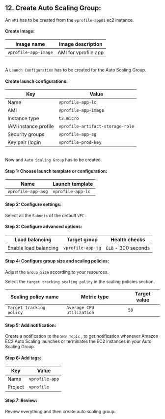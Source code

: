 ## 12. Create Auto Scaling Group:

An `AMI` has to be created from the `vprofile-app01` ec2 instance.

#### Create Image:

| Image name           | Image description    |
| -------------------- | -------------------- |
| `vprofile-app-image` | AMI for vprofile app |

&nbsp;  
A `Launch Configuration` has to be created for the Auto Scaling Group.

#### Create launch configurations:

| Key                  | Value                            |
| -------------------- | -------------------------------- |
| Name                 | `vprofile-app-lc`                |
| AMI                  | `vprofile-app-image`             |
| Instance type        | `t2.micro`                       |
| IAM instance profile | `vprofile-artifact-storage-role` |
| Security groups      | `vprofile-app-sg`                |
| Key pair (login      | `vprofile-prod-key`              |

&nbsp;  
Now and `Auto Scaling Group` has to be created.

#### Step 1: Choose launch template or configuration:

| Name               | Launch template   |
| ------------------ | ----------------- |
| `vprofile-app-asg` | `vprofile-app-lc` |

#### Step 2: Configure settings:

Select all the `Subnets` of the default `VPC` .

#### Step 3: Configure advanced options:

| Load balancing        | Target group      | Health checks       |
| --------------------- | ----------------- | ------------------- |
| Enable load balancing | `vprofile-app-tg` | `ELB` - 300 seconds |

#### Step 4: Configure group size and scaling policies:

Adjust the `Group Size` according to your resources.

Select the `target tracking scaling policy` in the scaling policies section.

| Scaling policy name      | Metric type               | Target value |
| ------------------------ | ------------------------- | ------------ |
| `Target tracking policy` | `Average CPU utilization` | `50`         |

#### Step 5: Add notification:

Create a notification to the `SNS Topic` , to get notification whenever Amazon EC2 Auto Scaling launches or terminates the EC2 instances in your Auto Scaling Group.

#### Step 6: Add tags:

| Key     | Value          |
| ------- | -------------- |
| Name    | `vprofile-app` |
| Project | `vprofile`     |

#### Step 7: Review:

Review everything and then create auto scaling group.
